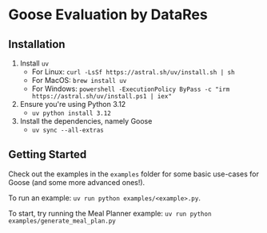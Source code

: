# Goose Evaluation by DataRes

## Installation

1. Install `uv`
    - For Linux: `curl -LsSf https://astral.sh/uv/install.sh | sh`
    - For MacOS: `brew install uv`
    - For Windows: `powershell -ExecutionPolicy ByPass -c "irm https://astral.sh/uv/install.ps1 | iex"`
2. Ensure you're using Python 3.12
    - `uv python install 3.12`
3. Install the dependencies, namely Goose
    - `uv sync --all-extras`

## Getting Started

Check out the examples in the `examples` folder for some basic use-cases for Goose (and some more advanced ones!).

To run an example: `uv run python examples/<example>.py`.

To start, try running the Meal Planner example: `uv run python examples/generate_meal_plan.py`
